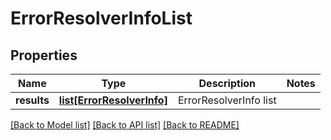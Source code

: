 # ErrorResolverInfoList

## Properties
Name | Type | Description | Notes
------------ | ------------- | ------------- | -------------
**results** | [**list[ErrorResolverInfo]**](ErrorResolverInfo.md) | ErrorResolverInfo list | 

[[Back to Model list]](../README.md#documentation-for-models) [[Back to API list]](../README.md#documentation-for-api-endpoints) [[Back to README]](../README.md)

